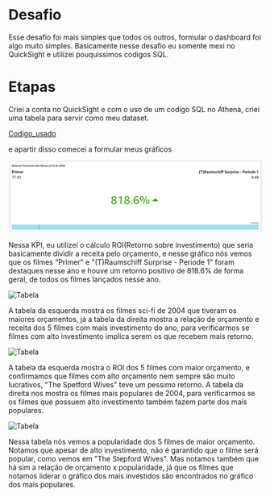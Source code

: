 # Desafio
Esse desafio foi mais simples que todos os outros, formular o dashboard foi algo muito simples. Basicamente nesse desafio eu somente mexi no QuickSight e utilizei pouquissimos codigos SQL.

# Etapas

Criei a conta no QuickSight e com o uso de um codigo SQL no Athena, criei uma tabela para servir como meu dataset.

[Codigo_usado](./criar_tabela.sql)

e apartir disso comecei a formular meus gráficos

![KPI](../Evidências/KPI.png)

Nessa KPI, eu utilizei o cálculo ROI(Retorno sobre investimento) que seria basicamente dividir a receita pelo orçamento, e nesse gráfico nós vemos que os filmes "Primer" e "(T)Raumschiff Surprise - Periode 1" foram destaques nesse ano e houve um retorno positivo de 818.6% de forma geral, de todos os filmes lançados nesse ano.

![Tabela](../Evidências/Tabelas.png)

A tabela da esquerda mostra os filmes sci-fi de 2004 que tiveram os maiores orçamentos, já a tabela da direita mostra a relação de orçamento e receita dos 5 filmes com mais investimento do ano, para verificarmos se filmes com alto investimento implica serem os que recebem mais retorno.

![Tabela](../Evidências/Tabelas2.png)

A tabela da esquerda mostra o ROI dos 5 filmes com maior orçamento, e confirmamos que filmes com alto orçamento nem sempre são muito lucrativos, "The Spetford Wives" teve um pessimo retorno. A tabela da direita nos mostra os filmes mais populares de 2004, para verificarmos se os filmes que possuem alto investimento também fazem parte dos mais populares.

![Tabela](../Evidências/tabela_final.png)

Nessa tabela nós vemos a popularidade dos 5 filmes de maior orçamento. Notamos que apesar de alto investimento, não é garantido que o filme será popular, como vemos em "The Stepford Wives". Mas notamos também que há sim a relação de orçamento x popularidade, já que os filmes que notamos liderar o gráfico dos mais investidos são encontrados no gráfico dos mais populares.